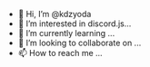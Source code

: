 - 👋 Hi, I’m @kdzyoda
- 👀 I’m interested in discord.js...
- 🌱 I’m currently learning ...
- 💞️ I’m looking to collaborate on ...
- 📫 How to reach me ...

<!---
kdzyoda/kdzyoda is a ✨ special ✨ repository because its `README.md` (this file) appears on your GitHub profile.
You can click the Preview link to take a look at your changes.
--->

